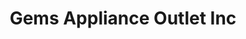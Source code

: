 ---
title: "Gems Appliance Outlet Inc"
url: /buffalo/gems-appliance-outlet-inc/
shop: Haushaltsartikel
---